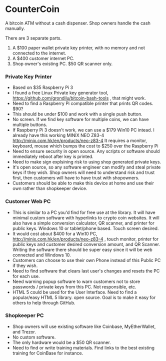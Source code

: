# CounterCoin
A bitcoin ATM without a cash dispenser.  Shop owners handle the cash manually.

There are 3 separate parts.  
1. A $100 paper wallet private key printer, with no memory and not connected to the internet.
2. A $400 customer internet PC.
3. Shop owner's existing PC.  $50 QR scanner only.

### Private Key Printer
- Based on $35 Raspberry Pi 3
- I found a free Linux Private key generator tool, https://github.com/grondilu/bitcoin-bash-tools , that might work.
- Need to find a Raspberry Pi compatible printer that prints QR codes.  $90?
- This should be under $100 and work with a single push button.
- No screen.  If we find key software for multiple coins, we can have multiple buttons.
- If Raspberry Pi 3 doesn't work, we can use a $179 Win10 PC intead.  I already have this working MINIX NEO Z83-4 http://minix.com.hk/en/products/neo-z83-4 It requires a monitor, keyboard, mouse which bumps the cost to $250 over the Raspberry Pi
- Need to ensure security in open source.  Any scripts or software should immediately reboot after key is printed.
- Need to make sign explsining risk to using shop generated private keys.
- It's open source, so any software engineer can modify and steal private keys if they wish.  Shop owners will need to understand risk and trust first, then customers will have to have trust with shopowners.
- Customers should be able to make this device at home and use their own rather than shopkeeper device.

### Customer Web PC
- This is similar to a PC you'd find for free use at the library.  It will have minimal custom software with hyperlinks to crypto coin websites.  It will also have a simple conversion calculator, QR scanner, and printer for public keys.  Windows 10 or tablet/phone based.  Touch screen desired.
- It would cost about $400 for a Win10 PC, http://minix.com.hk/en/products/neo-z83-4 , touch monitor, printer for public keys and customer desired conversion amount, and QR Scanner.  Writing the software there should be super easy since it will be web connected and Windows 10.
- Customers can choose to use their own Phone instead of this Public PC if they wish.
- Need to find software that clears last user's changes and resets the PC for each use.
- Need warning popup software to warn customers not to store passwords / private keys from this PC.  Not responsible, etc.
- HTML 5 could be used for the User Interface.  Need to find a popular/easy HTML 5 library.  open source.  Goal is to make it easy for others to help through GitHub.

### Shopkeeper PC
- Shop owners will use existing software like Coinbase, MyEtherWallet, and Trezor.  
- No custom software.  
- The only hardware would be a $50 QR scanner.
- Need to find or write training materials.  Find links to the best existing training for CoinBase for instance. 
